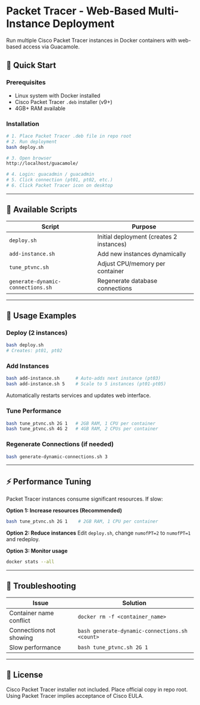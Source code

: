 # Packet Tracer - Web-Based Multi-Instance Deployment

Run multiple Cisco Packet Tracer instances in Docker containers with web-based access via Guacamole.

## 🚀 Quick Start

### Prerequisites
- Linux system with Docker installed
- Cisco Packet Tracer `.deb` installer (v9+)
- 4GB+ RAM available

### Installation
```bash
# 1. Place Packet Tracer .deb file in repo root
# 2. Run deployment
bash deploy.sh

# 3. Open browser
http://localhost/guacamole/

# 4. Login: guacadmin / guacadmin
# 5. Click connection (pt01, pt02, etc.)
# 6. Click Packet Tracer icon on desktop
```

---

## 📝 Available Scripts

| Script | Purpose |
|--------|---------|
| `deploy.sh` | Initial deployment (creates 2 instances) |
| `add-instance.sh` | Add new instances dynamically |
| `tune_ptvnc.sh` | Adjust CPU/memory per container |
| `generate-dynamic-connections.sh` | Regenerate database connections |

---

## 🎯 Usage Examples

### Deploy (2 instances)
```bash
bash deploy.sh
# Creates: pt01, pt02
```

### Add Instances
```bash
bash add-instance.sh      # Auto-adds next instance (pt03)
bash add-instance.sh 5    # Scale to 5 instances (pt01-pt05)
```
Automatically restarts services and updates web interface.

### Tune Performance
```bash
bash tune_ptvnc.sh 2G 1   # 2GB RAM, 1 CPU per container
bash tune_ptvnc.sh 4G 2   # 4GB RAM, 2 CPUs per container
```

### Regenerate Connections (if needed)
```bash
bash generate-dynamic-connections.sh 3
```

---

## ⚡ Performance Tuning

Packet Tracer instances consume significant resources. If slow:

**Option 1: Increase resources (Recommended)**
```bash
bash tune_ptvnc.sh 2G 1    # 2GB RAM, 1 CPU per container
```

**Option 2: Reduce instances**
Edit `deploy.sh`, change `numofPT=2` to `numofPT=1` and redeploy.

**Option 3: Monitor usage**
```bash
docker stats --all
```

---

## 🐛 Troubleshooting

| Issue | Solution |
|-------|----------|
| Container name conflict | `docker rm -f <container_name>` |
| Connections not showing | `bash generate-dynamic-connections.sh <count>` |
| Slow performance | `bash tune_ptvnc.sh 2G 1` |

---

## 📄 License

Cisco Packet Tracer installer not included. Place official copy in repo root. Using Packet Tracer implies acceptance of Cisco EULA.
